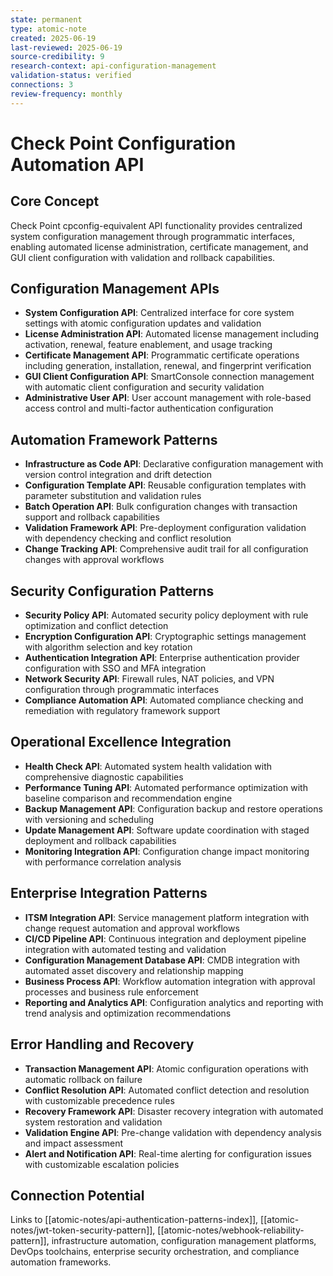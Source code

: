 ```yaml
---
state: permanent
type: atomic-note
created: 2025-06-19
last-reviewed: 2025-06-19
source-credibility: 9
research-context: api-configuration-management
validation-status: verified
connections: 3
review-frequency: monthly
---
```


# Check Point Configuration Automation API

## Core Concept
Check Point cpconfig-equivalent API functionality provides centralized system configuration management through programmatic interfaces, enabling automated license administration, certificate management, and GUI client configuration with validation and rollback capabilities.

## Configuration Management APIs
- **System Configuration API**: Centralized interface for core system settings with atomic configuration updates and validation
- **License Administration API**: Automated license management including activation, renewal, feature enablement, and usage tracking
- **Certificate Management API**: Programmatic certificate operations including generation, installation, renewal, and fingerprint verification
- **GUI Client Configuration API**: SmartConsole connection management with automatic client configuration and security validation
- **Administrative User API**: User account management with role-based access control and multi-factor authentication configuration

## Automation Framework Patterns
- **Infrastructure as Code API**: Declarative configuration management with version control integration and drift detection
- **Configuration Template API**: Reusable configuration templates with parameter substitution and validation rules
- **Batch Operation API**: Bulk configuration changes with transaction support and rollback capabilities
- **Validation Framework API**: Pre-deployment configuration validation with dependency checking and conflict resolution
- **Change Tracking API**: Comprehensive audit trail for all configuration changes with approval workflows

## Security Configuration Patterns
- **Security Policy API**: Automated security policy deployment with rule optimization and conflict detection
- **Encryption Configuration API**: Cryptographic settings management with algorithm selection and key rotation
- **Authentication Integration API**: Enterprise authentication provider configuration with SSO and MFA integration
- **Network Security API**: Firewall rules, NAT policies, and VPN configuration through programmatic interfaces
- **Compliance Automation API**: Automated compliance checking and remediation with regulatory framework support

## Operational Excellence Integration
- **Health Check API**: Automated system health validation with comprehensive diagnostic capabilities
- **Performance Tuning API**: Automated performance optimization with baseline comparison and recommendation engine
- **Backup Management API**: Configuration backup and restore operations with versioning and scheduling
- **Update Management API**: Software update coordination with staged deployment and rollback capabilities
- **Monitoring Integration API**: Configuration change impact monitoring with performance correlation analysis

## Enterprise Integration Patterns
- **ITSM Integration API**: Service management platform integration with change request automation and approval workflows
- **CI/CD Pipeline API**: Continuous integration and deployment pipeline integration with automated testing and validation
- **Configuration Management Database API**: CMDB integration with automated asset discovery and relationship mapping
- **Business Process API**: Workflow automation integration with approval processes and business rule enforcement
- **Reporting and Analytics API**: Configuration analytics and reporting with trend analysis and optimization recommendations

## Error Handling and Recovery
- **Transaction Management API**: Atomic configuration operations with automatic rollback on failure
- **Conflict Resolution API**: Automated conflict detection and resolution with customizable precedence rules
- **Recovery Framework API**: Disaster recovery integration with automated system restoration and validation
- **Validation Engine API**: Pre-change validation with dependency analysis and impact assessment
- **Alert and Notification API**: Real-time alerting for configuration issues with customizable escalation policies

## Connection Potential
Links to [[atomic-notes/api-authentication-patterns-index]], [[atomic-notes/jwt-token-security-pattern]], [[atomic-notes/webhook-reliability-pattern]], infrastructure automation, configuration management platforms, DevOps toolchains, enterprise security orchestration, and compliance automation frameworks.